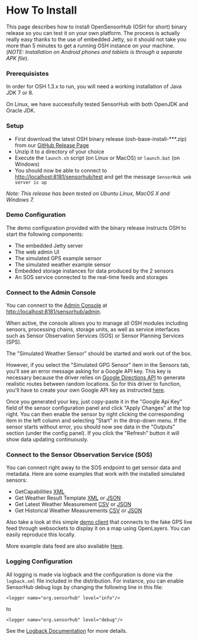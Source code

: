 How To Install
===

This page describes how to install OpenSensorHub (OSH for short) binary release so you can test it on your own platform. The process is actually really easy thanks to the use of embedded Jetty, so it should not take you more than 5 minutes to get a running OSH instance on your machine. (_NOTE: Installation on Android phones and tablets is through a separate APK file_).


### Prerequisistes

In order for OSH 1.3.x to run, you will need a working installation of Java JDK 7 or 8.

On Linux, we have successfully tested SensorHub with both OpenJDK and Oracle JDK.


### Setup

  * First download the latest OSH binary release (osh-base-install-***.zip) from our [GitHub Release Page](https://github.com/opensensorhub/osh-core/releases)
  * Unzip it to a directory of your choice
  * Execute the `launch.sh` script (on Linux or MacOS) or `launch.bat` (on Windows)
  * You should now be able to connect to <http://localhost:8181/sensorhub/test> and get the message `SensorHub web server is up`
  
*Note: This release has been tested on Ubuntu Linux, MacOS X and Windows 7.*


### Demo Configuration

The demo configuration provided with the binary release instructs OSH to start the following components:

  * The embedded Jetty server
  * The web admin UI
  * The simulated GPS example sensor
  * The simulated weather example sensor
  * Embedded storage instances for data produced by the 2 sensors
  * An SOS service connected to the real-time feeds and storages


### Connect to the Admin Console

You can connect to the [Admin Console](user/img/webui1.png "OSH Admin Web UI") at <http://localhost:8181/sensorhub/admin>.

When active, the console allows you to manage all OSH modules including sensors, processing chains, storage units, as well as service interfaces such as Sensor Observation Services (SOS) or Sensor Planning Services (SPS).

The "Simulated Weather Sensor" should be started and work out of the box.

However, if you select the "Simulated GPG Sensor" item in the Sensors tab, you'll see an error message asking for a Google API key. This key is necessary because the driver relies on [Google Directions API](https://developers.google.com/maps/documentation/directions/start) to generate realistic routes between random locations. So for this driver to function, you'll have to create your own Google API key as instructed [here](https://developers.google.com/maps/documentation/directions/get-api-key).

Once you generated your key, just copy-paste it in the "Google Api Key" field of the sensor configuration panel and click "Apply Changes" at the top right. You can then enable the sensor by right clicking the corresponding item in the left column and selecting "Start" in the drop-down menu. If the sensor starts without error, you should now see data in the "Outputs" section (under the config panel). If you click the "Refresh" button it will show data updating continuously.


### Connect to the Sensor Observation Service (SOS)

You can connect right away to the SOS endpoint to get sensor data and metadata. Here are some examples that work with the installed simulated sensors:

  * GetCapabilities [XML](http://localhost:8181/sensorhub/sos?service=SOS&version=2.0&request=GetCapabilities)
  * Get Weather Result Template [XML](http://localhost:8181/sensorhub/sos?service=SOS&version=2.0&request=GetResultTemplate&offering=urn:mysos:offering03&observedProperty=http://sensorml.com/ont/swe/property/Weather) or [JSON](http://localhost:8181/sensorhub/sos?service=SOS&version=2.0&request=GetResultTemplate&offering=urn:mysos:offering03&observedProperty=http://sensorml.com/ont/swe/property/Weather&responseFormat=application/json)
  * Get Latest Weather Measurement [CSV](http://localhost:8181/sensorhub/sos?service=SOS&version=2.0&request=GetResult&offering=urn:mysos:offering03&observedProperty=http://sensorml.com/ont/swe/property/Weather&temporalFilter=phenomenonTime,now) or [JSON](http://localhost:8181/sensorhub/sos?service=SOS&version=2.0&request=GetResult&offering=urn:mysos:offering03&observedProperty=http://sensorml.com/ont/swe/property/Weather&temporalFilter=phenomenonTime,now&responseFormat=application/json)
  * Get Historical Weather Measurements [CSV](http://localhost:8181/sensorhub/sos?service=SOS&version=2.0&request=GetResult&offering=urn:mysos:offering03&observedProperty=http://sensorml.com/ont/swe/property/Weather&temporalFilter=phenomenonTime,2015-01-01/now) or [JSON](http://localhost:8181/sensorhub/sos?service=SOS&version=2.0&request=GetResult&offering=urn:mysos:offering03&observedProperty=http://sensorml.com/ont/swe/property/Weather&temporalFilter=phenomenonTime,2015-01-01/now&responseFormat=application/json)
  
Also take a look at this simple [demo client](http://sensiasoft.net:8181/osm_client_websockets.html) that connects to the fake GPS live feed through websockets to display it on a map using OpenLayers. You can easily reproduce this locally.

More example data feed are also available [Here](http://sensiasoft.net:8181/demo.html).


### Logging Configuration

All logging is made via logback and the configuration is done via the `logback.xml` file included in the distribution.
For instance, you can enable SensorHub debug logs by changing the following line in this file:

    <logger name="org.sensorhub" level="info"/>

to

    <logger name="org.sensorhub" level="debug"/>
    
See the [Logback Documentation](http://logback.qos.ch/manual/configuration.html#syntax) for more details. 

